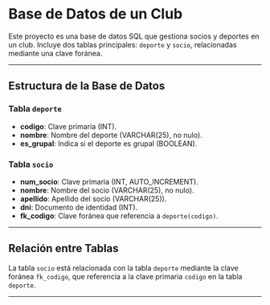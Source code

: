 # Base de Datos de un Club

Este proyecto es una base de datos SQL que gestiona socios y deportes en un club. Incluye dos tablas principales: `deporte` y `socio`, relacionadas mediante una clave foránea.

---


## Estructura de la Base de Datos

### Tabla `deporte`
- **codigo**: Clave primaria (INT).
- **nombre**: Nombre del deporte (VARCHAR(25), no nulo).
- **es_grupal**: Indica si el deporte es grupal (BOOLEAN).

### Tabla `socio`
- **num_socio**: Clave primaria (INT, AUTO_INCREMENT).
- **nombre**: Nombre del socio (VARCHAR(25), no nulo).
- **apellido**: Apellido del socio (VARCHAR(25)).
- **dni**: Documento de identidad (INT).
- **fk_codigo**: Clave foránea que referencia a `deporte(codigo)`.

---

## Relación entre Tablas

La tabla `socio` está relacionada con la tabla `deporte` mediante la clave foránea `fk_codigo`, que referencia a la clave primaria `codigo` en la tabla `deporte`.

---
